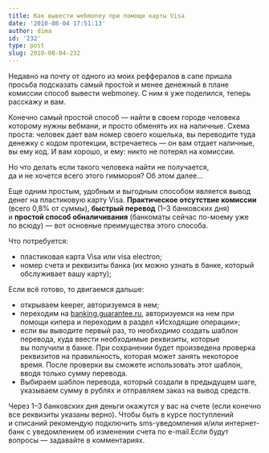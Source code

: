 ```yaml
---
title: Как вывести webmoney при помощи карты Visa
date: '2010-08-04 17:51:13'
author: dima
id: '232'
type: post
slug: 2010-08-04-232
---
```


Недавно на почту от одного из моих реффералов в сапе пришла просьба подсказать самый простой и менее денежный в плане комиссии способ вывести webmoney. С ним я уже поделился, теперь расскажу и вам.

Конечно самый простой способ — найти в своем городе человека которому нужны вебмани, и просто обменять их на наличные. Схема проста: человек дает вам номер своего кошелька, вы переводите туда денежку с кодом протекции, встречаетесь — он вам отдает наличные, вы ему код. И вам хорошо, и ему: никто не потерял на комиссии.

Но что делать если такого человека найти не получается, да и не хочется всего этого гиммороя? Об этом далее…

Еще одним простым, удобным и выгодным способом является вывод денег на пластиковую карту Visa. **Практическое отсутствие комиссии** (всего 0,8% от суммы), **быстрый перевод** (1–3 банковских дня) и **простой способ обналичивания** (банкоматы сейчас по-моему уже по всюду) — вот основные преимущества этого способа.

Что потребуется:

*   пластиковая карта Visa или visa electron;
*   номер счета и реквизиты банка (их можно узнать в банке, который обслуживает вашу карту);

Если всё готово, то двигаемся дальше:

*   открываем keeper, авторизуемся в нем;
*   переходим на [banking.guarantee.ru](https://banking.guarantee.ru "https://banking.guarantee.ru"), авторизуемся на нем при помощи кипера и переходим в раздел «Исходящие операции»;
*   если вы выводите первый раз, то необходимо создать шаблон перевода, куда ввести необходимые реквизиты, которые вы получили в банке. При сохранении будет произведена проверка реквизитов на правильность, которая может занять некоторое время. После проверки вы сможете использовать этот шаблон, вводя только сумму перевода.
*   Выбираем шаблон перевода, который создали в предыдущем шаге, указываем сумму в рублях и отправляем заказ на вывод средств.

Через 1–3 банковских дня деньги окажутся у вас на счете (если конечно все реквизиты указаны верно). Чтобы быть в курсе поступлений и списаний рекомендую подключить sms-уведомления и/или интернет-банк с уведомлением об изменении счета по e-mail.Если будут вопросы — задавайте в комментариях.